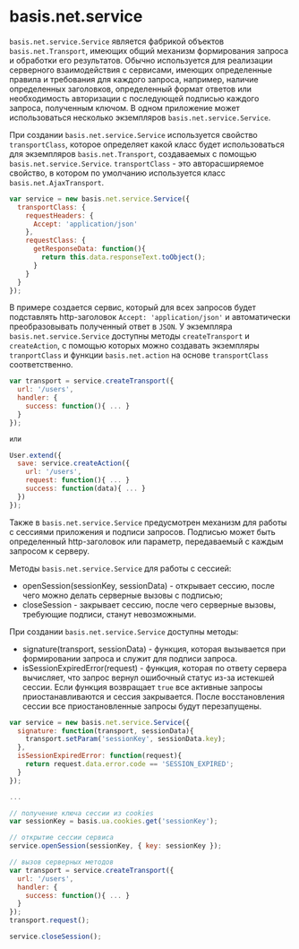 # basis.net.service

`basis.net.service.Service` является фабрикой объектов `basis.net.Transport`, имеющих общий механизм формирования запроса и обработки его результатов. Обычно используется для реализации серверного взаимодействия с сервисами, имеющих определенные правила и требования для каждого запроса, например, наличие определенных заголовков, определенный формат ответов или необходимость авторизации с последующей подписью каждого запроса, полученным ключом. В одном приложение может использоваться несколько экземпляров `basis.net.service.Service`.

При создании `basis.net.service.Service` используется свойство `transportClass`, которое определяет какой класс будет использоваться для экземпляров `basis.net.Transport`, создаваемых с помощью `basis.net.service.Service`. `transportClass` - это авторасширяемое свойство, в котором по умолчанию иcпользуется класс `basis.net.AjaxTransport`.

```js
var service = new basis.net.service.Service({
  transportClass: {
    requestHeaders: {
      Accept: 'application/json'
    },
    requestClass: {
      getResponseData: function(){
        return this.data.responseText.toObject();
      }
    }
  }
});
```

В примере создается сервис, который для всех запросов будет подставлять http-заголовок `Accept: 'application/json'` и автоматически преобразовывать полученный ответ в `JSON`.
У экземпляра `basis.net.service.Service` доступны методы `createTransport` и `createAction`, с помощью которых можно создавать экземпляры `tranportClass` и функции `basis.net.action` на основе `transportClass` соответственно.

```js
var transport = service.createTransport({
  url: '/users',
  handler: {
    success: function(){ ... }
  }
});

или

User.extend({
  save: service.createAction({
    url: '/users',
    request: function(){ ... }
    success: function(data){ ... }
  })
});
```

Также в `basis.net.service.Service` предусмотрен механизм для работы с сессиями приложения и подписи запросов. Подписью может быть определенный http-заголовок или параметр, передаваемый с каждым запросом к серверу.

Методы `basis.net.service.Service` для работы с сессией:
  
  * openSession(sessionKey, sessionData) - открывает сессию, после чего можно делать серверные вызовы с подписью;
  * closeSession - закрывает сессию, после чего серверные вызовы, требующие подписи, станут невозможными.

При создании `basis.net.service.Service` доступны методы:

  * signature(transport, sessionData) - функция, которая вызывается при формировании запроса и служит для подписи запроса.
  * isSessionExpiredError(request) - функция, которая по ответу сервера вычисляет, что запрос вернул ошибочный статус из-за истекшей сессии. Если функция возвращает `true` все активные запросы приостанавливаются и сессия закрывается. После восстановления сессии все приостановленные запросы будут перезапущены.

```js
var service = new basis.net.service.Service({
  signature: function(transport, sessionData){
    transport.setParam('sessionKey', sessionData.key);
  },
  isSessionExpiredError: function(request){
    return request.data.error.code == 'SESSION_EXPIRED';
  }
});

...

// получение ключа сессии из cookies
var sessionKey = basis.ua.cookies.get('sessionKey'); 

// открытие сессии сервиса
service.openSession(sessionKey, { key: sessionKey }); 

// вызов серверных методов
var transport = service.createTransport({
  url: '/users',
  handler: {
    success: function(){ ... }
  }
});
transport.request();

service.closeSession();
```